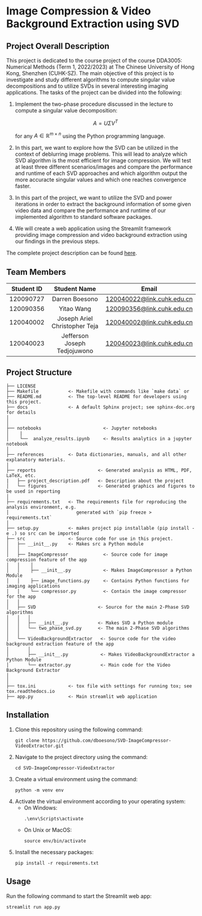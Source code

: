 Image Compression & Video Background Extraction using SVD
==============================


## Project Overall Description

This project is dedicated to the course project of the course DDA3005: Numerical Methods (Term 1, 2022/2023) at The Chinese University of Hong Kong, Shenzhen (CUHK-SZ). The main objective of this project is to investigate and study different algorithms to compute singular value decompositions and to utilize SVDs in several interesting imaging applications. The tasks of the project can be divided into the following:

1. Implement the two-phase procedure discussed in the lecture to compute a singular value decomposition:

   $$
    A = U \Sigma V^T
   $$

   for any $A \in \mathbb{R}^{m \times n}$ using the Python programming language.

2. In this part, we want to explore how the SVD can be utilized in the context of deblurring image problems. This will lead to analyze which SVD algorithm is the most efficient for image compression. We will test at least three different scenarios/images and compare the performance and runtime of each SVD approaches and which algorithm output the more accuracte singular values and which one reaches convergence faster.
3. In this part of the project, we want to utilize the SVD and power iterations in order to extract the background information of some given video data and compare the performance and runtime of our implemented algorithm to standard software packages.
4. We will create a web application using the Streamlit framework providing image compression and video background extraction using our findings in the previous steps.

The complete project description can be found [here](./reports/project_description.pdf).


## Team Members

| Student ID | Student Name   | Email                        
| :----------: | :--------------: | :------------------------------: | 
| 120090727  | Darren Boesono        | 120040022@link.cuhk.edu.cn     | 
| 120090356  | Yitao Wang        |    120090356@link.cuhk.edu.cn  | 
| 120040002  | Joseph Ariel Christopher Teja          | 120040002@link.cuhk.edu.cn     | 
| 120040023  | Jefferson Joseph Tedjojuwono            | 120040023@link.cuhk.edu.cn     | 


Project Structure
------------

    ├── LICENSE
    ├── Makefile           <- Makefile with commands like `make data` or 
    ├── README.md          <- The top-level README for developers using this project.
    ├── docs               <- A default Sphinx project; see sphinx-doc.org for details
    │
    │
    ├── notebooks                       <- Jupyter notebooks
    │    |                
    │    └──  analyze_results.ipynb     <- Results analytics in a jupyter notebook          
    │
    ├── references         <- Data dictionaries, manuals, and all other explanatory materials.
    │
    ├── reports                       <- Generated analysis as HTML, PDF, LaTeX, etc.
    |   ├── project_description.pdf   <- Description about the project
    │   └── figures                   <- Generated graphics and figures to be used in reporting
    │
    ├── requirements.txt   <- The requirements file for reproducing the analysis environment, e.g.
    │                         generated with `pip freeze > requirements.txt`
    │
    ├── setup.py           <- makes project pip installable (pip install -e .) so src can be imported
    ├── src                <- Source code for use in this project.
    │   ├── __init__.py    <- Makes src a Python module
    │   │
    │   ├── ImageCompressor             <- Source code for image compression feature of the app
    │   │    │
    │   │    ├── __init__.py            <- Makes ImageCompressor a Python Module
    │   │    ├── image_functions.py     <- Contains Python functions for imaging applications
    │   │    └── compressor.py          <- Contain the image compressor for the app
    │   │
    │   ├── SVD                       <- Source for the main 2-Phase SVD algorithms
    │   │   │
    │   │   ├── __init__.py           <- Makes SVD a Python module
    │   │   └── two_phase_svd.py      <- The main 2-Phase SVD algorithms
    │   │
    │   └── VideoBackgroundExtractor   <- Source code for the video background extraction feature of the app
    │       │                 
    │       ├── __init__.py            <- Makes VideoBackgroundExtractor a Python Module
    │       └── extractor.py           <- Main code for the Video Background Extractor
    │   
    │
    ├── tox.ini            <- tox file with settings for running tox; see tox.readthedocs.io
    ├── app.py             <- Main streamlit web application



## Installation
1. Clone this repository using the following command:
   ```
   git clone https://github.com/dboesono/SVD-ImageCompressor-VideoExtractor.git
   ```
2. Navigate to the project directory using the command:
   ```
   cd SVD-ImageCompressor-VideoExtractor
   ```
3. Create a virtual environment using the command:
   ```
   python -m venv env
   ```
4. Activate the virtual environment according to your operating system:
   - On Windows:
        ```
        .\env\Scripts\activate
        ``` 
    - On Unix or MacOS:
        ```
        source env/bin/activate
        ``` 
5. Install the necessary packages:
   ```
   pip install -r requirements.txt
   ```


## Usage
Run the following command to start the Streamlit web app:
```
streamlit run app.py
```